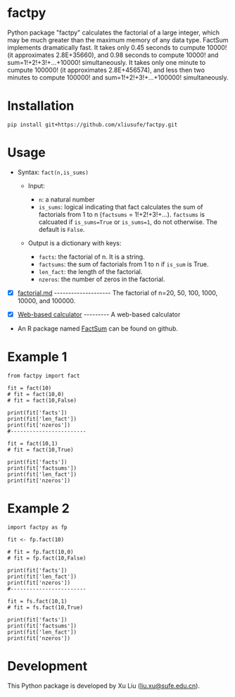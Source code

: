 # factpy
Python package "factpy" calculates the factorial of a large integer, which may be much greater than the maximum memory of any data type. FactSum implements dramatically fast. It takes only 0.45 seconds to cumpute 10000! (it approximates 2.8E+35660), and 0.98 seconds to compute 10000! and sum=1!+2!+3!+...+10000! simultaneously. It takes only one minute to cumpute 100000! (it approximates 2.8E+456574), and less then two minutes to compute 100000! and sum=1!+2!+3!+...+100000! simultaneously.

# Installation

    pip install git+https://github.com/xliusufe/factpy.git

# Usage
- Syntax: `fact(n,is_sums)`
    - Input:
        - `n`: a natural number 
        - `is_sums`: logical indicating that fact calculates the sum of factorials from 1 to n (`factsums` = 1!+2!+3!+...). `factsums` is calcuated if `is_sums=True` or `is_sums=1`, do not otherwise. The default is `False`.

    - Output is a dictionary with keys:
        - `facts`: the factorial of n. It is a string.
        - `factsums`: the sum of factorials from 1 to n if `is_sum` is True.
        - `len_fact`: the length of the factorial.
        - `nzeros`: the number of zeros in the factorial.


   
- [x] [factorial.md](https://github.com/xliusufe/FactSum/blob/master/inst/factorial.md) -------------------- The factorial of n=20, 50, 100, 1000, 10000, and 100000.

- [x] [Web-based calculator](https://xliusufe.shinyapps.io/factorial/) --------- A web-based calculator 

- An R package named [FactSum](https://github.com/xliusufe/FactSum/) can be found on github.
   
# Example 1

    from factpy import fact

    fit = fact(10)
    # fit = fact(10,0)
    # fit = fact(10,False)

    print(fit['facts'])
    print(fit['len_fact'])
    print(fit['nzeros'])
    #------------------------

    fit = fact(10,1)
    # fit = fact(10,True)

    print(fit['facts'])
    print(fit['factsums'])
    print(fit['len_fact'])
    print(fit['nzeros'])

# Example 2
    import factpy as fp

    fit <- fp.fact(10)

    # fit = fp.fact(10,0)
    # fit = fp.fact(10,False)

    print(fit['facts'])
    print(fit['len_fact'])
    print(fit['nzeros'])
    #------------------------

    fit = fs.fact(10,1)
    # fit = fs.fact(10,True)

    print(fit['facts'])
    print(fit['factsums'])
    print(fit['len_fact'])
    print(fit['nzeros'])
    

# Development
This Python package is developed by Xu Liu (liu.xu@sufe.edu.cn).

